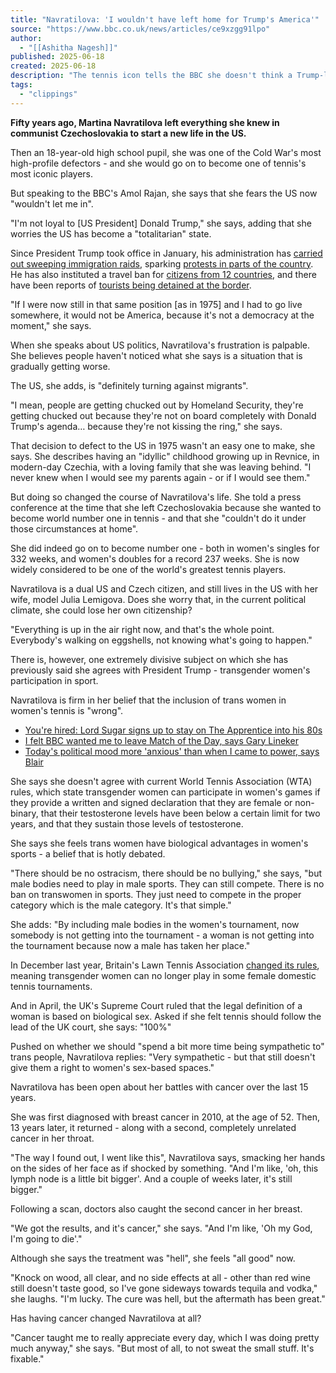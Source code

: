```yaml
---
title: "Navratilova: 'I wouldn't have left home for Trump's America'"
source: "https://www.bbc.co.uk/news/articles/ce9xzgg91lpo"
author:
  - "[[Ashitha Nagesh]]"
published: 2025-06-18
created: 2025-06-18
description: "The tennis icon tells the BBC she doesn't think a Trump-led government would let her in."
tags:
  - "clippings"
---
```

**Fifty years ago, Martina Navratilova left everything she knew in communist Czechoslovakia to start a new life in the US.**

Then an 18-year-old high school pupil, she was one of the Cold War's most high-profile defectors - and she would go on to become one of tennis's most iconic players.

But speaking to the BBC's Amol Rajan, she says that she fears the US now "wouldn't let me in".

"I'm not loyal to \[US President\] Donald Trump," she says, adding that she worries the US has become a "totalitarian" state.

Since President Trump took office in January, his administration has [carried out sweeping immigration raids](https://www.bbc.co.uk/news/articles/c86p821p660o), sparking [protests in parts of the country](https://www.bbc.co.uk/news/articles/c70622038yxo). He has also instituted a travel ban for [citizens from 12 countries](https://www.bbc.co.uk/news/articles/cz9y72v5yv5o), and there have been reports of [tourists being detained at the border](https://www.bbc.co.uk/news/articles/cqj4w91vz7jo).

"If I were now still in that same position \[as in 1975\] and I had to go live somewhere, it would not be America, because it's not a democracy at the moment," she says.

When she speaks about US politics, Navratilova's frustration is palpable. She believes people haven't noticed what she says is a situation that is gradually getting worse.

The US, she adds, is "definitely turning against migrants".

"I mean, people are getting chucked out by Homeland Security, they're getting chucked out because they're not on board completely with Donald Trump's agenda… because they're not kissing the ring," she says.

That decision to defect to the US in 1975 wasn't an easy one to make, she says. She describes having an "idyllic" childhood growing up in Revnice, in modern-day Czechia, with a loving family that she was leaving behind. "I never knew when I would see my parents again - or if I would see them."

But doing so changed the course of Navratilova's life. She told a press conference at the time that she left Czechoslovakia because she wanted to become world number one in tennis - and that she "couldn't do it under those circumstances at home".

She did indeed go on to become number one - both in women's singles for 332 weeks, and women's doubles for a record 237 weeks. She is now widely considered to be one of the world's greatest tennis players.

Navratilova is a dual US and Czech citizen, and still lives in the US with her wife, model Julia Lemigova. Does she worry that, in the current political climate, she could lose her own citizenship?

"Everything is up in the air right now, and that's the whole point. Everybody's walking on eggshells, not knowing what's going to happen."

There is, however, one extremely divisive subject on which she has previously said she agrees with President Trump - transgender women's participation in sport.

Navratilova is firm in her belief that the inclusion of trans women in women's tennis is "wrong".

- 	[You're hired: Lord Sugar signs up to stay on The Apprentice into his 80s](https://www.bbc.co.uk/news/articles/c20d8jlnkk8o)
- 	[I felt BBC wanted me to leave Match of the Day, says Gary Lineker](https://www.bbc.co.uk/news/articles/cp3116660g4o)
- 	[Today's political mood more 'anxious' than when I came to power, says Blair](https://www.bbc.co.uk/news/articles/c36n2gz8k78o)

She says she doesn't agree with current World Tennis Association (WTA) rules, which state transgender women can participate in women's games if they provide a written and signed declaration that they are female or non-binary, that their testosterone levels have been below a certain limit for two years, and that they sustain those levels of testosterone.

She says she feels trans women have biological advantages in women's sports - a belief that is hotly debated.

"There should be no ostracism, there should be no bullying," she says, "but male bodies need to play in male sports. They can still compete. There is no ban on transwomen in sports. They just need to compete in the proper category which is the male category. It's that simple."

She adds: "By including male bodies in the women's tournament, now somebody is not getting into the tournament - a woman is not getting into the tournament because now a male has taken her place."

In December last year, Britain's Lawn Tennis Association [changed its rules](https://www.bbc.co.uk/sport/tennis/articles/c159qjv90z3o), meaning transgender women can no longer play in some female domestic tennis tournaments.

And in April, the UK's Supreme Court ruled that the legal definition of a woman is based on biological sex. Asked if she felt tennis should follow the lead of the UK court, she says: "100%"

Pushed on whether we should "spend a bit more time being sympathetic to" trans people, Navratilova replies: "Very sympathetic - but that still doesn't give them a right to women's sex-based spaces."

Navratilova has been open about her battles with cancer over the last 15 years.

She was first diagnosed with breast cancer in 2010, at the age of 52. Then, 13 years later, it returned - along with a second, completely unrelated cancer in her throat.

"The way I found out, I went like this", Navratilova says, smacking her hands on the sides of her face as if shocked by something. "And I'm like, 'oh, this lymph node is a little bit bigger'. And a couple of weeks later, it's still bigger."

Following a scan, doctors also caught the second cancer in her breast.

"We got the results, and it's cancer," she says. "And I'm like, 'Oh my God, I'm going to die'."

Although she says the treatment was "hell", she feels "all good" now.

"Knock on wood, all clear, and no side effects at all - other than red wine still doesn't taste good, so I've gone sideways towards tequila and vodka," she laughs. "I'm lucky. The cure was hell, but the aftermath has been great."

Has having cancer changed Navratilova at all?

"Cancer taught me to really appreciate every day, which I was doing pretty much anyway," she says. "But most of all, to not sweat the small stuff. It's fixable."